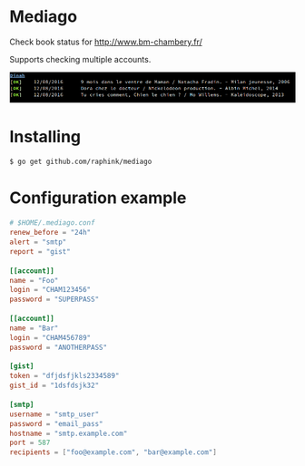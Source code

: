 Mediago
=======

Check book status for http://www.bm-chambery.fr/

Supports checking multiple accounts.

![screenshot](./screenshot.png)


# Installing

```shell
$ go get github.com/raphink/mediago
```


# Configuration example

```toml
# $HOME/.mediago.conf
renew_before = "24h"
alert = "smtp"
report = "gist"

[[account]]
name = "Foo"
login = "CHAM123456"
password = "SUPERPASS"

[[account]]
name = "Bar"
login = "CHAM456789"
password = "ANOTHERPASS"

[gist]
token = "dfjdsfjkls2334589"
gist_id = "1dsfdsjk32"

[smtp]
username = "smtp_user"
password = "email_pass"
hostname = "smtp.example.com"
port = 587
recipients = ["foo@example.com", "bar@example.com"]
```
